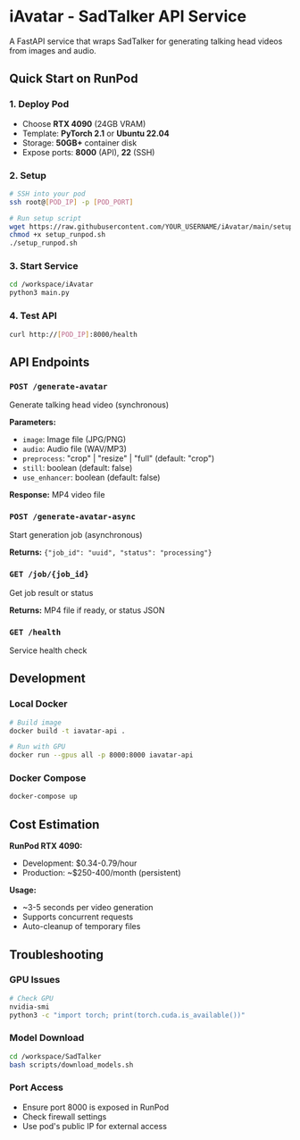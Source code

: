 # iAvatar - SadTalker API Service

A FastAPI service that wraps SadTalker for generating talking head videos from images and audio.

## Quick Start on RunPod

### 1. Deploy Pod
- Choose **RTX 4090** (24GB VRAM)
- Template: **PyTorch 2.1** or **Ubuntu 22.04**
- Storage: **50GB+** container disk
- Expose ports: **8000** (API), **22** (SSH)

### 2. Setup
```bash
# SSH into your pod
ssh root@[POD_IP] -p [POD_PORT]

# Run setup script
wget https://raw.githubusercontent.com/YOUR_USERNAME/iAvatar/main/setup_runpod.sh
chmod +x setup_runpod.sh
./setup_runpod.sh
```

### 3. Start Service
```bash
cd /workspace/iAvatar
python3 main.py
```

### 4. Test API
```bash
curl http://[POD_IP]:8000/health
```

## API Endpoints

### `POST /generate-avatar`
Generate talking head video (synchronous)

**Parameters:**
- `image`: Image file (JPG/PNG)
- `audio`: Audio file (WAV/MP3)
- `preprocess`: "crop" | "resize" | "full" (default: "crop")
- `still`: boolean (default: false)
- `use_enhancer`: boolean (default: false)

**Response:** MP4 video file

### `POST /generate-avatar-async`
Start generation job (asynchronous)

**Returns:** `{"job_id": "uuid", "status": "processing"}`

### `GET /job/{job_id}`
Get job result or status

**Returns:** MP4 file if ready, or status JSON

### `GET /health`
Service health check

## Development

### Local Docker
```bash
# Build image
docker build -t iavatar-api .

# Run with GPU
docker run --gpus all -p 8000:8000 iavatar-api
```

### Docker Compose
```bash
docker-compose up
```

## Cost Estimation

**RunPod RTX 4090:**
- Development: $0.34-0.79/hour
- Production: ~$250-400/month (persistent)

**Usage:**
- ~3-5 seconds per video generation
- Supports concurrent requests
- Auto-cleanup of temporary files

## Troubleshooting

### GPU Issues
```bash
# Check GPU
nvidia-smi
python3 -c "import torch; print(torch.cuda.is_available())"
```

### Model Download
```bash
cd /workspace/SadTalker
bash scripts/download_models.sh
```

### Port Access
- Ensure port 8000 is exposed in RunPod
- Check firewall settings
- Use pod's public IP for external access